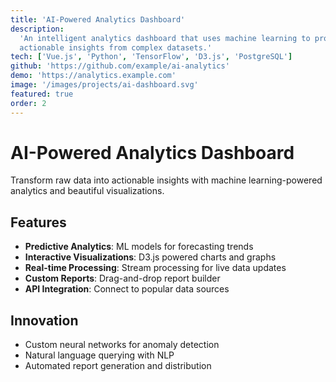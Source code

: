 ```yaml
---
title: 'AI-Powered Analytics Dashboard'
description:
  'An intelligent analytics dashboard that uses machine learning to provide
  actionable insights from complex datasets.'
tech: ['Vue.js', 'Python', 'TensorFlow', 'D3.js', 'PostgreSQL']
github: 'https://github.com/example/ai-analytics'
demo: 'https://analytics.example.com'
image: '/images/projects/ai-dashboard.svg'
featured: true
order: 2
---
```


# AI-Powered Analytics Dashboard

Transform raw data into actionable insights with machine learning-powered
analytics and beautiful visualizations.

## Features

- **Predictive Analytics**: ML models for forecasting trends
- **Interactive Visualizations**: D3.js powered charts and graphs
- **Real-time Processing**: Stream processing for live data updates
- **Custom Reports**: Drag-and-drop report builder
- **API Integration**: Connect to popular data sources

## Innovation

- Custom neural networks for anomaly detection
- Natural language querying with NLP
- Automated report generation and distribution
